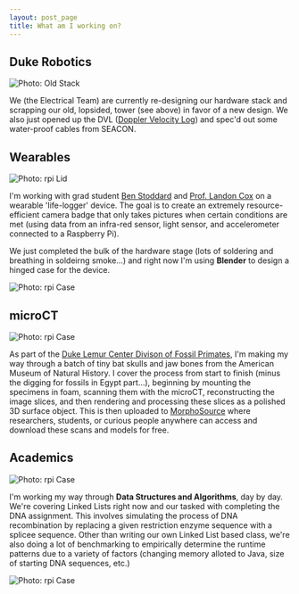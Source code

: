 ```yaml
---
layout: post_page
title: What am I working on?
---
```


## Duke Robotics

<img alt="Photo: Old Stack" src="http://nmlin.org/Images/2015.10.12/oldStack.jpg" style="max-width:630px;">

We (the Electrical Team) are currently re-designing our hardware stack and scrapping our old, lopsided, tower (see above) in favor of a new design. We also just opened up the DVL ([Doppler Velocity Log](https://en.wikipedia.org/wiki/Acoustic_Doppler_current_profiler#Bottom_tracking)) and spec'd out some water-proof cables from SEACON.

## Wearables

<img alt="Photo: rpi Lid" src="http://nmlin.org/Images/2015.10.12/lidPicture.png" style="max-width:630px;">

I'm working with grad student [Ben Stoddard](https://sites.google.com/site/bcstodds/home) and [Prof. Landon Cox](https://users.cs.duke.edu/~lpcox/) on a wearable 'life-logger' device. The goal is to create an extremely resource-efficient camera badge that only takes pictures when certain conditions are met (using data from an infra-red sensor, light sensor, and accelerometer connected to a Raspberry Pi). 

We just completed the bulk of the hardware stage (lots of soldering and breathing in soldeirng smoke...) and right now I'm using **Blender** to design a hinged case for the device. 

<img alt="Photo: rpi Case" src="http://nmlin.org/Images/2015.10.12/rpiCase.png" style="max-width:630px;">

## microCT 

<img alt="Photo: rpi Case" src="http://nmlin.org/Images/2015.10.12/imageJ.png" style="max-width:630px;">

As part of the [Duke Lemur Center Divison of Fossil Primates](http://lemur.duke.edu/discover/division-of-fossil-primates/), I'm making my way through a batch of tiny bat skulls and jaw bones from the American Museum of Natural History. I cover the process from start to finish (minus the digging for fossils in Egypt part...), beginning by mounting the specimens in foam, scanning them with the microCT, reconstructing the image slices, and then rendering and processing these slices as a polished 3D surface object. This is then uploaded to [MorphoSource](MorphoSource.org) where researchers, students, or curious people anywhere can access and download these scans and models for free. 

## Academics

<img alt="Photo: rpi Case" src="http://nmlin.org/Images/2015.10.12/strand.png" style="max-width:630px;">

I'm working my way through **Data Structures and Algorithms**, day by day. We're covering Linked Lists right now and our tasked with completing the DNA assignment. This involves simulating the process of DNA recombination by replacing a given restriction enzyme sequence with a splicee sequence. Other than writing our own Linked List based class, we're also doing a lot of benchmarking to empirically determine the runtime patterns due to a variety of factors (changing memory alloted to Java, size of starting DNA sequences, etc.) 

<img alt="Photo: rpi Case" src="http://nmlin.org/Images/2015.10.12/benchmark.png" style="max-width:630px;">

